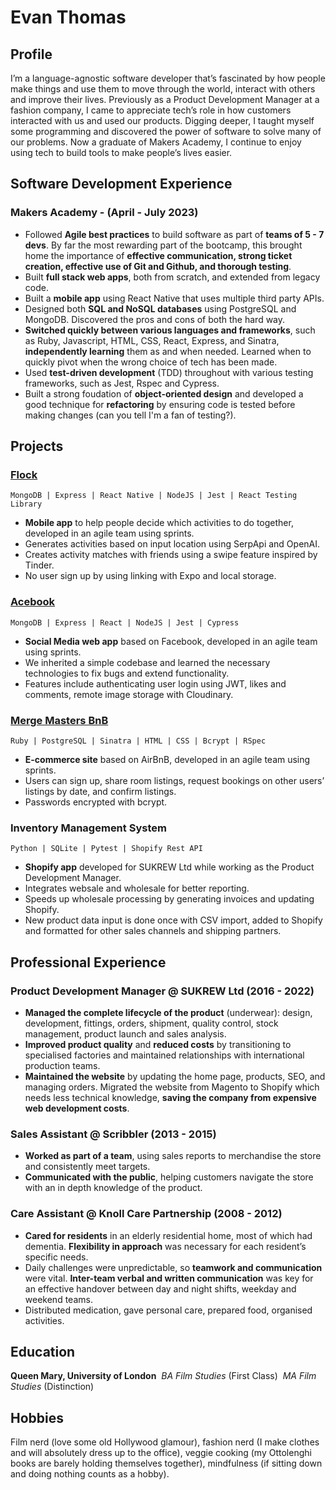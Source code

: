 # Evan Thomas

## Profile

I’m a language-agnostic software developer that’s fascinated by how people make things and use them to move through the world, interact with others and improve their lives. Previously as a Product Development Manager at a fashion company, I came to appreciate tech’s role in how customers interacted with us and used our products. Digging deeper, I taught myself some programming and discovered the power of software to solve many of our problems. Now a graduate of Makers Academy, I continue to enjoy using tech to build tools to make people’s lives easier.

## Software Development Experience

### Makers Academy - (April - July 2023)

- Followed **Agile best practices** to build software as part of **teams of 5 - 7 devs**. By far the most rewarding part of the bootcamp, this brought home the importance of **effective communication, strong ticket creation, effective use of Git and Github, and thorough testing**.
- Built **full stack web apps**, both from scratch, and extended from legacy code. 
- Built a **mobile app** using React Native that uses multiple third party APIs.
- Designed both **SQL and NoSQL databases** using PostgreSQL and MongoDB. Discovered the pros and cons of both the hard way.
- **Switched quickly between various languages and frameworks**, such as Ruby, Javascript, HTML, CSS, React, Express, and Sinatra, **independently learning** them as and when needed. Learned when to quickly pivot when the wrong choice of tech has been made.
- Used **test-driven development** (TDD) throughout with various testing frameworks, such as Jest, Rspec and Cypress.
- Built a strong foudation of **object-oriented design** and developed a good technique for **refactoring** by ensuring code is tested before making changes (can you tell I'm a fan of testing?).

## Projects

### [**Flock**](https://github.com/ev-th/Flock)

`MongoDB | Express | React Native | NodeJS | Jest | React Testing Library`

- **Mobile app** to help people decide which activities to do together, developed in an agile team using sprints.
- Generates activities based on input location using SerpApi and OpenAI.
- Creates activity matches with friends using a swipe feature inspired by Tinder.
- No user sign up by using linking with Expo and local storage.

### [**Acebook**](https://github.com/ev-th/acebook-fire)

`MongoDB | Express | React | NodeJS | Jest | Cypress`

- **Social Media web app** based on Facebook, developed in an agile team using sprints.
- We inherited a simple codebase and learned the necessary technologies to fix bugs and extend functionality.
- Features include authenticating user login using JWT, likes and comments, remote image storage with Cloudinary.

### [**Merge Masters BnB**](https://github.com/CKMurison/makersbnb-ruby-seed)

`Ruby | PostgreSQL | Sinatra | HTML | CSS | Bcrypt | RSpec`

- **E-commerce site** based on AirBnB, developed in an agile team using sprints.
- Users can sign up, share room listings, request bookings on other users’ listings by date, and confirm listings.
- Passwords encrypted with bcrypt.

### **Inventory Management System**

`Python | SQLite | Pytest | Shopify Rest API`

- **Shopify app** developed for SUKREW Ltd while working as the Product Development Manager.
- Integrates websale and wholesale for better reporting.
- Speeds up wholesale processing by generating invoices and updating Shopify.
- New product data input is done once with CSV import, added to Shopify and formatted for other sales channels and shipping partners.

## Professional Experience

### Product Development Manager @ SUKREW Ltd (2016 - 2022)

- **Managed the complete lifecycle of the product** (underwear): design, development, fittings, orders, shipment, quality control, stock management, product launch and sales analysis.
- **Improved product quality** and **reduced costs** by transitioning to specialised factories and maintained relationships with international production teams.
- **Maintained the website** by updating the home page, products, SEO, and managing orders. Migrated the website from Magento to Shopify which needs less technical knowledge, **saving the company from expensive web development costs**.

### Sales Assistant @ Scribbler (2013 - 2015)

- **Worked as part of a team**, using sales reports to merchandise the store and consistently meet targets.
- **Communicated with the public**, helping customers navigate the store with an in depth knowledge of the product.

### Care Assistant @ Knoll Care Partnership (2008 - 2012)

- **Cared for residents** in an elderly residential home, most of which had dementia. **Flexibility in approach** was necessary for each resident’s specific needs.
- Daily challenges were unpredictable, so **teamwork and communication** were vital. **Inter-team verbal and written communication** was key for an effective handover between day and night shifts, weekday and weekend teams.
- Distributed medication, gave personal care, prepared food, organised activities.

## Education

**Queen Mary, University of London**&nbsp; _BA Film Studies_ (First Class)&nbsp; _MA Film Studies_ (Distinction)

## Hobbies

Film nerd (love some old Hollywood glamour), fashion nerd (I make clothes and will absolutely dress up to the office), veggie cooking (my Ottolenghi books are barely holding themselves together), mindfulness (if sitting down and doing nothing counts as a hobby).